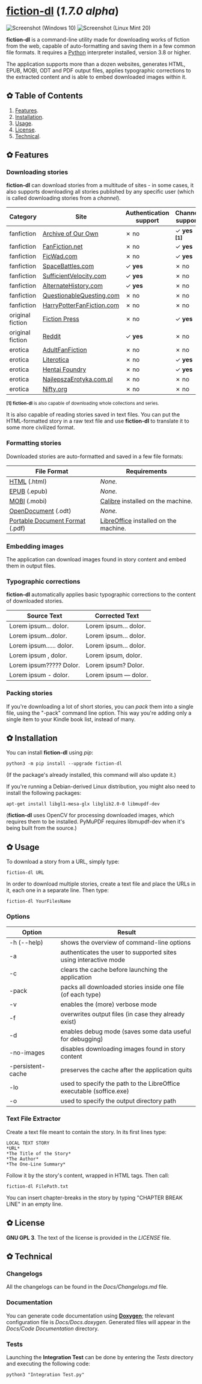 # [fiction-dl](https://github.com/DreamCobbler/fiction-dl) (*1.7.0 alpha*)

![Screenshot (Windows 10)](/Stuff/Screenshot%20(Windows%2010).png?raw=true)
![Screenshot (Linux Mint 20)](/Stuff/Screenshot%20(Linux%20Mint%2020).png?raw=true)

**fiction-dl** is a command-line utility made for downloading works of fiction from the web, capable of auto-formatting and saving them in a few common file formats. It requires a [Python](https://www.python.org/) interpreter installed, version 3.8 or higher.

The application supports more than a dozen websites, generates HTML, EPUB, MOBI, ODT and PDF output files, applies typographic corrections to the extracted content and is able to embed downloaded images within it.

## ✿ Table of Contents

1. [Features](#features).
2. [Installation](#installation).
3. [Usage](#usage).
4. [License](#license).
5. [Technical](#technical).

## ✿ Features

### Downloading stories

**fiction-dl** can download stories from a multitude of sites - in some cases, it also supports downloading all stories published by any specific user (which is called downloading stories from a *channel*).

| Category         | Site                                                                | Authentication support | Channel support                |
|------------------|---------------------------------------------------------------------|------------------------|--------------------------------|
| fanfiction       | [Archive of Our Own](https://archiveofourown.org/)                  | ✗ no                   | ✓ **yes <sup>[1]</sup>**       |
| fanfiction       | [FanFiction.net](https://www.fanfiction.net/)                       | ✗ no                   | ✓ **yes**                      |
| fanfiction       | [FicWad.com](https://ficwad.com/)                                   | ✗ no                   | ✓ **yes**                      |
| fanfiction       | [SpaceBattles.com](https://forums.spacebattles.com/)                | ✓ **yes**              | ✗ no                           |
| fanfiction       | [SufficientVelocity.com](https://forums.sufficientvelocity.com/)    | ✓ **yes**              | ✗ no                           |
| fanfiction       | [AlternateHistory.com](https://www.alternatehistory.com/forum/)     | ✓ **yes**              | ✗ no                           |
| fanfiction       | [QuestionableQuesting.com](https://forum.questionablequesting.com/) | ✗ no                   | ✗ no                           |
| fanfiction       | [HarryPotterFanFiction.com](https://harrypotterfanfiction.com/)     | ✗ no                   | ✗ no                           |
| original fiction | [Fiction Press](https://www.fictionpress.com/)                      | ✗ no                   | ✓ **yes**                      |
| original fiction | [Reddit](https://www.reddit.com/)                                   | ✓ **yes**              | ✗ no                           |
| erotica          | [AdultFanFiction](http://www.adult-fanfiction.org/html-index.php)   | ✗ no                   | ✗ no                           |
| erotica          | [Literotica](https://www.literotica.com/)                           | ✗ no                   | ✓ **yes**                      |
| erotica          | [Hentai Foundry](https://www.hentai-foundry.com/)                   | ✗ no                   | ✓ **yes**                      |
| erotica          | [NajlepszaErotyka.com.pl](https://najlepszaerotyka.com.pl/)         | ✗ no                   | ✗ no                           |
| erotica          | [Nifty.org](https://www.nifty.org/nifty/)                           | ✗ no                   | ✗ no                           |

<sup>**[1]** **fiction-dl** is also capable of downloading whole collections and series.</sup>

It is also capable of reading stories saved in text files. You can put the HTML-formatted story in a raw text file and use **fiction-dl** to translate it to some more civilized format.

### Formatting stories

Downloaded stories are auto-formatted and saved in a few file formats:

| File Format                                                          | Requirements                                                          |
|----------------------------------------------------------------------|-----------------------------------------------------------------------|
| [HTML](https://en.wikipedia.org/wiki/HTML) (.html)                   | *None.*                                                               |
| [EPUB](https://en.wikipedia.org/wiki/EPUB) (.epub)                   | *None.*                                                               |
| [MOBI](https://en.wikipedia.org/wiki/Mobipocket) (.mobi)             | [Calibre](https://calibre-ebook.com/) installed on the machine.       |
| [OpenDocument](https://en.wikipedia.org/wiki/OpenDocument) (.odt)    | *None.*                                                               |
| [Portable Document Format](https://en.wikipedia.org/wiki/PDF) (.pdf) | [LibreOffice](https://www.libreoffice.org/) installed on the machine. |

### Embedding images

The application can download images found in story content and embed them in output files.

### Typographic corrections

**fiction-dl** automatically applies basic typographic corrections to the content of downloaded stories.

| Source Text                  | Corrected Text           |
|------------------------------|--------------------------|
| Lorem ipsum... dolor.        | Lorem ipsum… dolor.      |
| Lorem ipsum...dolor.         | Lorem ipsum… dolor.      |
| Lorem ipsum...... dolor.     | Lorem ipsum… dolor.      |
| Lorem ipsum , dolor.         | Lorem ipsum, dolor.      |
| Lorem ipsum????? Dolor.      | Lorem ipsum? Dolor.      |
| Lorem ipsum - dolor.         | Lorem ipsum — dolor.     |

### Packing stories

If you're downloading a lot of short stories, you can *pack* them into a single file, using the "-pack" command line option. This way you're adding only a single item to your Kindle book list, instead of many.

## ✿ Installation

You can install **fiction-dl** using *pip*:

    python3 -m pip install --upgrade fiction-dl

(If the package's already installed, this command will also update it.)

If you're running a Debian-derived Linux distribution, you might also need to install the following packages:

    apt-get install libgl1-mesa-glx libglib2.0-0 libmupdf-dev

(**fiction-dl** uses OpenCV for processing downloaded images, which requires them to be installed. PyMuPDF requires libmupdf-dev when it's being built from the source.)

## ✿ Usage

To download a story from a URL, simply type:

    fiction-dl URL

In order to download multiple stories, create a text file and place the URLs in it, each one in a separate line. Then type:

    fiction-dl YourFilesName

### Options

| Option            | Result                                                               |
|-------------------|----------------------------------------------------------------------|
| -h (--help)       | shows the overview of command-line options                           |
| -a                | authenticates the user to supported sites using interactive mode     |
| -c                | clears the cache before launching the application                    |
| -pack             | packs all downloaded stories inside one file (of each type)          |
| -v                | enables the (more) verbose mode                                      |
| -f                | overwrites output files (in case they already exist)                 |
| -d                | enables debug mode (saves some data useful for debugging)            |
| -no-images        | disables downloading images found in story content                   |
| -persistent-cache | preserves the cache after the application quits                      |
| -lo               | used to specify the path to the LibreOffice executable (soffice.exe) |
| -o                | used to specify the output directory path                            |


### Text File Extractor

Create a text file meant to contain the story. In its first lines type:

    LOCAL TEXT STORY
    *URL*
    *The Title of the Story*
    *The Author*
    *The One-Line Summary*

Follow it by the story's content, wrapped in HTML tags. Then call:

    fiction-dl FilePath.txt

You can insert chapter-breaks in the story by typing "CHAPTER BREAK LINE" in an empty line.

## ✿ License

**GNU GPL 3**. The text of the license is provided in the *LICENSE* file.

## ✿ Technical

### Changelogs

All the changelogs can be found in the *Docs/Changelogs.md* file.

### Documentation

You can generate code documentation using [**Doxygen**](https://www.doxygen.nl/index.html); the relevant configuration file is *Docs/Docs.doxygen*. Generated files will appear in the *Docs/Code Documentation* directory.

### Tests

Launching the **Integration Test** can be done by entering the *Tests* directory and executing the following code:

    python3 "Integration Test.py"
